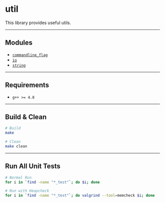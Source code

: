 # util
This library provides useful utils.

---
## Modules
* [`commandline_flag`](commandline_flag.h)
* [`io`](io.h)
* [`string`](string.h)

---
## Requirements
* `g++ >= 4.8`

---
## Build & Clean
```bash
# Build
make

# Clean
make clean
```

---
## Run All Unit Tests
```bash
# Normal Run
for i in `find -name "*_test"`; do $i; done

# Run with Heapcheck
for i in `find -name "*_test"`; do valgrind --tool=memcheck $i; done
```
